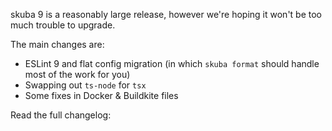 skuba 9 is a reasonably large release, however we're hoping it won't be too much trouble to upgrade.

The main changes are:

- ESLint 9 and flat config migration (in which `skuba format` should handle most of the work for you)
- Swapping out `ts-node` for `tsx`
- Some fixes in Docker & Buildkite files

Read the full changelog:
